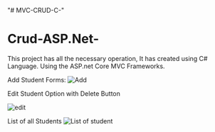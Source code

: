 "# MVC-CRUD-C-" 
# Crud-ASP.Net-
This project has all the necessary operation, It has created using C# Language. Using the ASP.net Core MVC Frameworks.

Add Student Forms:
![Add](https://github.com/KM-Mozammel/Crud-ASP.Net/assets/49829493/3539b30f-e0e2-4f53-8ba8-f6e1a35dd7e0)

Edit Student Option with Delete Button

![edit](https://github.com/KM-Mozammel/Crud-ASP.Net/assets/49829493/21ba9069-fba6-484c-8a0b-ef1cfc9e2976)

List of all Students
![List of student](https://github.com/KM-Mozammel/Crud-ASP.Net/assets/49829493/e2332277-6024-4523-9d8b-7c13f24e2921)
